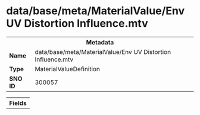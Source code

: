 <h1>data/base/meta/MaterialValue/Env UV Distortion Influence.mtv</h1><table><tr><th colspan="100%">Metadata</th></tr><tr><td><b>Name</b></td><td>data/base/meta/MaterialValue/Env UV Distortion Influence.mtv</td></tr><tr><td><b>Type</b></td><td>MaterialValueDefinition</td></tr><tr><td><b>SNO ID</b></td><td>300057</td></tr></table>

<table><tr><th colspan="100%">Fields</th></tr></table>

